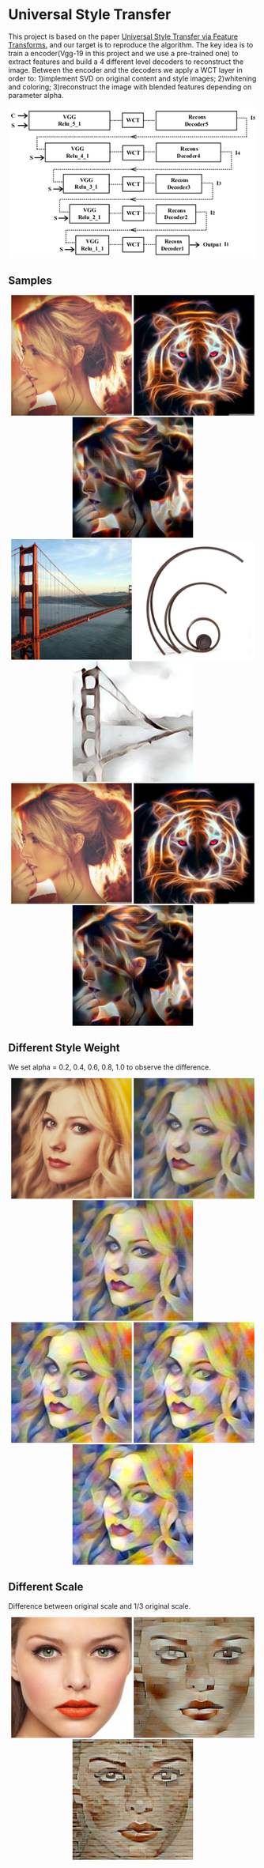 # Universal Style Transfer

This project is based on the paper [Universal Style Transfer via Feature Transforms.](https://arxiv.org/pdf/1705.08086.pdf) and our target is to reproduce the algorithm. The key idea is to train a encoder(Vgg-19 in this project and we use a pre-trained one) to extract features and build a 4 different level decoders to reconstruct the image. Between the encoder and the decoders we apply a WCT layer in order to: 1)implement SVD on original content and style images; 2)whitening and coloring; 3)reconstruct the image with blended features depending on parameter alpha.

![image](network.png)

## Samples
<div align=center><img width="244" height="244" src="data/content/028.jpg" >
<img width = "244" height="244" src ="data/style/088.jpg">
<img width = "244" height="244" src="data/output/028_088_trensferred.jpg">
<br>
<img width="244" height="244" src="data/content/05.jpg" >
<img width = "244" height="244" src ="data/style/09.jpg">
<img width = "244" height="244" src="data/output/05_09_trensferred.jpg">
<br>
<img width="244" height="244" src="data/content/028.jpg" >
<img width = "244" height="244" src ="data/style/088.jpg">
<img width = "244" height="244" src="data/output/028_088_trensferred.jpg">
 <br> 
 <div align=left>  

## Different Style Weight

We set alpha = 0.2, 0.4, 0.6, 0.8, 1.0 to observe the difference.
<div align=center><img width="244" height="244" src="data/content/004.jpg" >
<img width = "244" height="244" src ="data/output/004_s5_trensferred2.jpg">
<img width = "244" height="244" src="data/output/004_s5_trensferred4.jpg">
<br>
<img width="244" height="244" src="data/output/004_s5_trensferred6.jpg" >
<img width = "244" height="244" src ="data/output/004_s5_trensferred8.jpg">
<img width = "244" height="244" src="data/output/004_s5_trensferred10.jpg">
 <br> 
 <div align=left>  

## Different Scale
Difference between original scale and 1/3 original scale.
<div align=center><img width="244" height="244" src="data/content/04.jpg" >
<img width = "244" height="244" src ="data/output/04_brick1_trensferred1.jpg">
<img width = "244" height="244" src="data/output/04_brick1_trensferred2.jpg">
 <br> 
 <div align=left>
